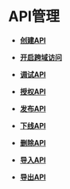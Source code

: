 # API管理<a name="apig-zh-ug-180307019"></a>

-   **[创建API](新建API.md)**  

-   **[开启跨域访问](开启跨域访问.md)**  

-   **[调试API](API管理调试API.md)**  

-   **[授权API](授权API.md)**  

-   **[发布API](发布API到环境.md)**  

-   **[下线API](下线API.md)**  

-   **[删除API](删除API.md)**  

-   **[导入API](导入API.md)**  

-   **[导出API](导出API.md)**  


